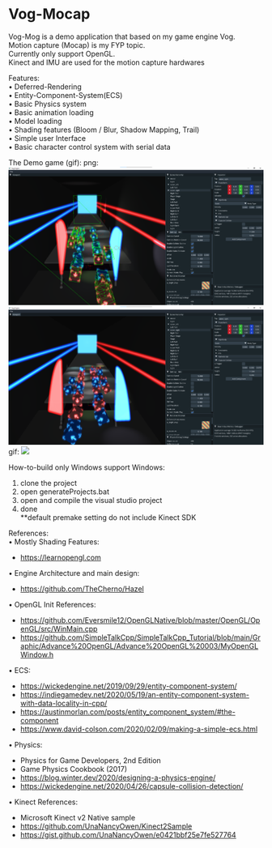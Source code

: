 # Vog-Mocap

Vog-Mog is a demo application that based on my game engine Vog.<br />
Motion capture (Mocap) is my FYP topic.<br />
Currently only support OpenGL.<br />
Kinect and IMU are used for the motion capture hardwares<br />

Features:<br />
• Deferred-Rendering<br />
• Entity-Component-System(ECS)<br />
• Basic Physics system <br />
• Basic animation loading<br />
• Model loading<br />
• Shading features (Bloom / Blur, Shadow Mapping, Trail)<br />
• Simple user Interface<br />
• Basic character control system with serial data<br />

The Demo game (gif):
png:
![alt text](https://github.com/wai3aa1sam/Vog-Mocap/blob/main/media/png/demo_game_debug.png?raw=true)
![alt text](https://github.com/wai3aa1sam/Vog-Mocap/blob/main/media/png/demo_game2.png?raw=true)
gif:
![](https://github.com/wai3aa1sam/Vog-Mocap/blob/main/media/gifs/demo-game-raw.gif)

How-to-build
only Windows support
Windows: 
1. clone the project
2. open generateProjects.bat
3. open and compile the visual studio project
4. done<br />
**default premake setting do not include Kinect SDK

References: <br />
• Mostly Shading Features: 
- https://learnopengl.com

• Engine Architecture and main design: 
- https://github.com/TheCherno/Hazel

• OpenGL Init References:
- https://github.com/Eversmile12/OpenGLNative/blob/master/OpenGL/OpenGL/src/WinMain.cpp
- https://github.com/SimpleTalkCpp/SimpleTalkCpp_Tutorial/blob/main/Graphic/Advance%20OpenGL/Advance%20OpenGL%20003/MyOpenGLWindow.h

• ECS:
- https://wickedengine.net/2019/09/29/entity-component-system/
- https://indiegamedev.net/2020/05/19/an-entity-component-system-with-data-locality-in-cpp/
- https://austinmorlan.com/posts/entity_component_system/#the-component
- https://www.david-colson.com/2020/02/09/making-a-simple-ecs.html

• Physics:
- Physics for Game Developers, 2nd Edition
- Game Physics Cookbook (2017)
- https://blog.winter.dev/2020/designing-a-physics-engine/
- https://wickedengine.net/2020/04/26/capsule-collision-detection/

• Kinect References: 
- Microsoft Kinect v2 Native sample
- https://github.com/UnaNancyOwen/Kinect2Sample
- https://gist.github.com/UnaNancyOwen/e0421bbf25e7fe527764
